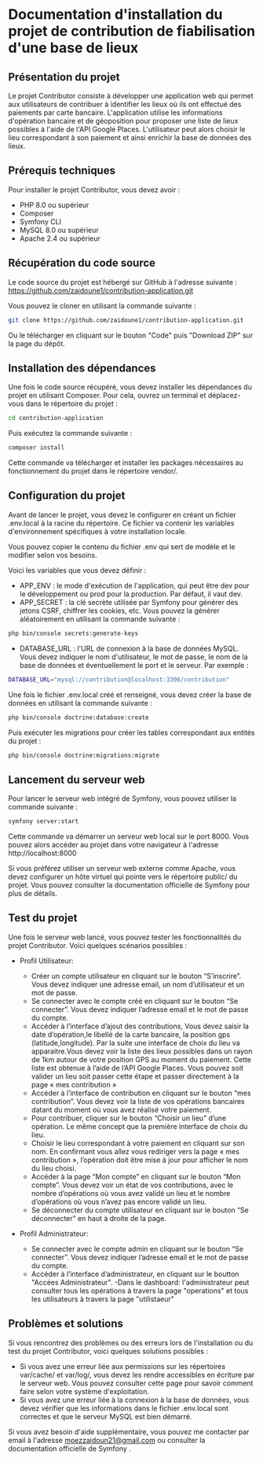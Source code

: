 # Documentation d'installation du projet de contribution de fiabilisation d'une base de lieux

## Présentation du projet

Le projet Contributor consiste à développer une application web qui permet aux utilisateurs de contribuer à identifier les lieux où ils ont effectué des paiements par carte bancaire. L'application utilise les informations d'opération bancaire et de géoposition pour proposer une liste de lieux possibles à l'aide de l'API Google Places. L'utilisateur peut alors choisir le lieu correspondant à son paiement et ainsi enrichir la base de données des lieux.

## Prérequis techniques

Pour installer le projet Contributor, vous devez avoir :

- PHP 8.0 ou supérieur 
- Composer
- Symfony CLI
- MySQL 8.0 ou supérieur
- Apache 2.4 ou supérieur

## Récupération du code source

Le code source du projet est hébergé sur GitHub à l'adresse suivante : https://github.com/zaidoune1/contribution-application.git

Vous pouvez le cloner en utilisant la commande suivante :

```bash
git clone https://github.com/zaidoune1/contribution-application.git
```

Ou le télécharger en cliquant sur le bouton "Code" puis "Download ZIP" sur la page du dépôt.

## Installation des dépendances

Une fois le code source récupéré, vous devez installer les dépendances du projet en utilisant Composer. Pour cela, ouvrez un terminal et déplacez-vous dans le répertoire du projet :

```bash
cd contribution-application
```

Puis exécutez la commande suivante :

```bash
composer install
```

Cette commande va télécharger et installer les packages nécessaires au fonctionnement du projet dans le répertoire vendor/.

## Configuration du projet

Avant de lancer le projet, vous devez le configurer en créant un fichier .env.local à la racine du répertoire. Ce fichier va contenir les variables d'environnement spécifiques à votre installation locale.

Vous pouvez copier le contenu du fichier .env qui sert de modèle et le modifier selon vos besoins.

Voici les variables que vous devez définir :

- APP_ENV : le mode d'exécution de l'application, qui peut être dev pour le développement ou prod pour la production. Par défaut, il vaut dev.
- APP_SECRET : la clé secrète utilisée par Symfony pour générer des jetons CSRF, chiffrer les cookies, etc. Vous pouvez la générer aléatoirement en utilisant la commande suivante :

```bash
php bin/console secrets:generate-keys
```

- DATABASE_URL : l'URL de connexion à la base de données MySQL. Vous devez indiquer le nom d'utilisateur, le mot de passe, le nom de la base de données et éventuellement le port et le serveur. Par exemple :

```bash
DATABASE_URL="mysql://contribution@localhost:3306/contribution"
```

Une fois le fichier .env.local créé et renseigné, vous devez créer la base de données en utilisant la commande suivante :

```bash
php bin/console doctrine:database:create
```

Puis exécuter les migrations pour créer les tables correspondant aux entités du projet :

```bash
php bin/console doctrine:migrations:migrate
```


## Lancement du serveur web

Pour lancer le serveur web intégré de Symfony, vous pouvez utiliser la commande suivante :

```bash
symfony server:start
```

Cette commande va démarrer un serveur web local sur le port 8000. Vous pouvez alors accéder au projet dans votre navigateur à l'adresse http://localhost:8000

Si vous préférez utiliser un serveur web externe comme Apache, vous devez configurer un hôte virtuel qui pointe vers le répertoire public/ du projet. Vous pouvez consulter la documentation officielle de Symfony pour plus de détails.

## Test du projet

Une fois le serveur web lancé, vous pouvez tester les fonctionnalités du projet Contributor. Voici quelques scénarios possibles :
- Profil Utilisateur:
   - Créer un compte utilisateur en cliquant sur le bouton “S’inscrire”. Vous devez indiquer une adresse email, un nom d’utilisateur et un mot de passe.
   - Se connecter avec le compte créé en cliquant sur le bouton “Se connecter”. Vous devez indiquer l’adresse email et le mot de passe du compte.
   - Accéder à l’interface d’ajout des contributions, Vous devez saisir la date d’opération,le libellé de la carte bancaire, la position gps (latitude,longitude). Par la suite une interface de choix du lieu va apparaitre.Vous devez voir la liste des lieux possibles dans un rayon de 1km autour de votre position GPS au moment du paiement. Cette liste est obtenue à l’aide de l’API Google Places. Vous pouvez soit valider un lieu soit passer cette étape et passer directement à la page « mes contribution »
   - Accéder à l’interface de contribution en cliquant sur le bouton “mes contribution”. Vous devez voir la liste de vos opérations bancaires datant du moment où vous avez réalisé votre paiement.
   - Pour contribuer, cliquer sur le bouton “Choisir un lieu” d’une opération. Le même concept que la première interface de choix du lieu.
   - Choisir le lieu correspondant à votre paiement en cliquant sur son nom. En confirmant vous allez vous rediriger vers la page « mes contribution », l’opération doit être mise à jour pour afficher le nom du lieu choisi.
   - Accéder à la page “Mon compte” en cliquant sur le bouton “Mon compte”. Vous devez voir un état de vos contributions, avec le nombre d’opérations où vous avez validé un lieu et le nombre d’opérations où vous n’avez pas encore validé un lieu.
   - Se déconnecter du compte utilisateur en cliquant sur le bouton “Se déconnecter” en haut à droite de la page.

- Profil Administrateur:
    - Se connecter avec le compte admin en cliquant sur le bouton “Se connecter”. Vous devez indiquer l’adresse email et le mot de passe du compte.
    - Accéder à l’interface d’administrateur, en cliquant sur le boutton "Accées Administrateur".
    -Dans le dashboard: l'administrateur peut consulter tous les opérations à travers la page "operations" et tous les utilisateurs à travers la page "utilistaeur"
    
 
## Problèmes et solutions

Si vous rencontrez des problèmes ou des erreurs lors de l'installation ou du test du projet Contributor, voici quelques solutions possibles :

- Si vous avez une erreur liée aux permissions sur les répertoires var/cache/ et var/log/, vous devez les rendre accessibles en écriture par le serveur web. Vous pouvez consulter cette page pour savoir comment faire selon votre système d'exploitation.
- Si vous avez une erreur liée à la connexion à la base de données, vous devez vérifier que les informations dans le fichier .env.local sont correctes et que le serveur MySQL est bien démarré.

Si vous avez besoin d'aide supplémentaire, vous pouvez me contacter par email à l'adresse moezzaidoun21@gmail.com ou consulter la documentation officielle de Symfony .
